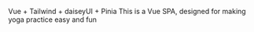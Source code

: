 Vue + Tailwind + daiseyUI + Pinia
This is a Vue SPA, designed for making yoga practice easy and fun
